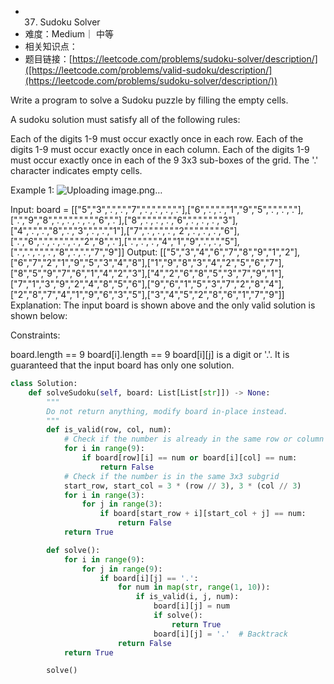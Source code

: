 * 37. Sudoku Solver
* 难度：Medium｜ 中等
* 相关知识点：
* 题目链接：[https://leetcode.com/problems/sudoku-solver/description/]([https://leetcode.com/problems/valid-sudoku/description/](https://leetcode.com/problems/sudoku-solver/description/))

Write a program to solve a Sudoku puzzle by filling the empty cells.

A sudoku solution must satisfy all of the following rules:

Each of the digits 1-9 must occur exactly once in each row.
Each of the digits 1-9 must occur exactly once in each column.
Each of the digits 1-9 must occur exactly once in each of the 9 3x3 sub-boxes of the grid.
The '.' character indicates empty cells.

 

Example 1:
![Uploading image.png…]()


Input: board = [["5","3",".",".","7",".",".",".","."],["6",".",".","1","9","5",".",".","."],[".","9","8",".",".",".",".","6","."],["8",".",".",".","6",".",".",".","3"],["4",".",".","8",".","3",".",".","1"],["7",".",".",".","2",".",".",".","6"],[".","6",".",".",".",".","2","8","."],[".",".",".","4","1","9",".",".","5"],[".",".",".",".","8",".",".","7","9"]]
Output: [["5","3","4","6","7","8","9","1","2"],["6","7","2","1","9","5","3","4","8"],["1","9","8","3","4","2","5","6","7"],["8","5","9","7","6","1","4","2","3"],["4","2","6","8","5","3","7","9","1"],["7","1","3","9","2","4","8","5","6"],["9","6","1","5","3","7","2","8","4"],["2","8","7","4","1","9","6","3","5"],["3","4","5","2","8","6","1","7","9"]]
Explanation: The input board is shown above and the only valid solution is shown below:


 

Constraints:

board.length == 9
board[i].length == 9
board[i][j] is a digit or '.'.
It is guaranteed that the input board has only one solution.

```python
class Solution:
    def solveSudoku(self, board: List[List[str]]) -> None:
        """
        Do not return anything, modify board in-place instead.
        """
        def is_valid(row, col, num):
            # Check if the number is already in the same row or column
            for i in range(9):
                if board[row][i] == num or board[i][col] == num:
                    return False
            # Check if the number is in the same 3x3 subgrid
            start_row, start_col = 3 * (row // 3), 3 * (col // 3)
            for i in range(3):
                for j in range(3):
                    if board[start_row + i][start_col + j] == num:
                        return False
            return True

        def solve():
            for i in range(9):
                for j in range(9):
                    if board[i][j] == '.':
                        for num in map(str, range(1, 10)):
                            if is_valid(i, j, num):
                                board[i][j] = num
                                if solve():
                                    return True
                                board[i][j] = '.'  # Backtrack
                        return False
            return True

        solve()
```
